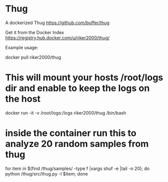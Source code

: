 Thug
====

A dockerized Thug https://github.com/buffer/thug

Get it from the Docker Index https://registry.hub.docker.com/u/riker2000/thug/

Example usage:

docker pull riker2000/thug

# This will mount your hosts /root/logs dir and enable to keep the logs on the host
docker run -it -v /root/logs:/logs riker2000/thug  /bin/bash

# inside the container run this to analyze 20 random samples from thug 
for item in  $(find /thug/samples/ -type f  |xargs shuf -e |tail -n 20); do python /thug/src/thug.py -l  $item; done

	
